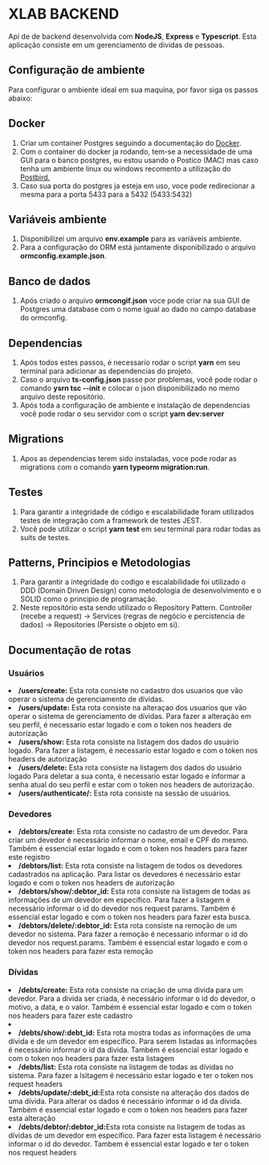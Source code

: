 # XLAB BACKEND
<p>Api de de backend desenvolvida com <strong>NodeJS</strong>, <strong>Express</strong> e <strong>Typescript</strong>. Esta aplicação consiste em um gerenciamento de dividas de pessoas.</p>


## Configuração de ambiente

<p>Para configurar o ambiente ideal em sua maquina, por favor siga os passos abaixo: </p>

<div>
<h2> Docker </h2>
<ol>
  <li>Criar um container Postgres seguindo a documentação do <a href="https://hub.docker.com/_/postgres">Docker</a>.</li>
  <li>Com o container do docker ja rodando, tem-se a necessidade de uma GUI para o banco postgres, eu estou usando o Postico (MAC) mas caso tenha um ambiente linux ou windows recomento a utilização do <a href="https://electronjs.org/apps/postbird">Postbird.</a></li>
  <li>Caso sua porta do postgres ja esteja em uso, voce pode redirecionar a mesma para a porta 5433 para a 5432 (5433:5432)</li>
<ol>
</div>

<div>
<h2> Variáveis ambiente </h2>
<ol>
  <li>Disponibilizei um arquivo <strong>env.example</strong> para as variáveis ambiente.</li>
  <li>Para a configuração do ORM está juntamente disponibilizado o arquivo <strong>ormconfig.example.json</strong>.</li>
<ol>
</div>
  
<div>
<h2> Banco de dados </h2>
<ol>
  <li>Após criado o arquivo <strong>ormcongif.json</strong> voce pode criar na sua GUI de Postgres uma database com o nome igual ao dado no campo database do ormconfig.</li>
<ol>
</div>

<div>
<h2> Dependencias </h2>
<ol>
  <li>Após todos estes passos, é necessario rodar o script <strong>yarn</strong> em seu terminal para adicionar as dependencias do projeto.</li>
  <li>Caso o arquivo <strong>ts-config.json</strong> passe por problemas, você pode rodar o comando <strong>ysrn tsc --init</strong> e colocar o json disponibilizado no memo arquivo deste repositório.</li>
  <li>Após toda a configuração de ambiente e instalação de dependencias você pode rodar o seu servidor com o script <strong>yarn dev:server</strong></li>
<ol>
</div>
  
<div>
<h2> Migrations </h2>
<ol>
  <li>Apos as dependencias terem sido instaladas, voce pode rodar as migrations com o comando <strong>yarn typeorm migration:run</strong>.</li>
<ol>
</div>

<div>
<h2> Testes </h2>
<ol>
  <li>Para garantir a integridade de código e escalabilidade foram utilizados testes de integração com a framework de testes JEST.</li>
  <li>Você pode utilizar o script <strong>yarn test</strong> em seu terminal para rodar todas as suits de testes.</li>
<ol>
</div>

<div>
<h2> Patterns, Principios e Metodologias </h2>
<ol>
  <li>Para garantir a integridade do codigo e escalabilidade foi utilizado o DDD (Domain Driven Design) como metodologia de desenvolvimento e o SOLID como o principio de programação.</li>
  <li>Neste repositório esta sendo utilizado o Repository Pattern.  Controller (recebe a request) -> Services (regras de negócio e percistencia de dados) -> Repositories (Persiste o objeto em si).</li>
<ol>
</div>

<div>
<h2> Documentação de rotas </h2>
<div>
  <h3>Usuários</h3>
  <li><strong>/users/create:</strong> Esta rota consiste no cadastro dos usuarios que vão operar o sistema de gerenciamento de dívidas.</li>
  <li><strong>/users/update:</strong> Esta rota consiste na alteraçao dos usuarios que vão operar o sistema de gerenciamento de dívidas. Para fazer a alteração em seu perfil, é necessario estar logado e com o token nos headers de autorização</li>
  <li><strong>/users/show:</strong> Esta rota consiste na listagem dos dados do usuário logado. Para fazer a listagem, é necessario estar logado e com o token nos headers de autorização</li>
  <li><strong>/users/delete:</strong> Esta rota consiste na listagem dos dados do usuário logado Para deletar a sua conta, é necessario estar logado e informar a senha atual do seu perfil e estar com o token nos headers de autorização.</li>
  <li><strong>/users/authenticate/:</strong> Esta rota consiste na sessão de usuários.</li>
</div>

<div>
  <h3>Devedores</h3>
  <li><strong>/debtors/create:</strong> Esta rota consiste no cadastro de um devedor. Para criar um devedor é necessário informar o nome, email e CPF do mesmo. Também é essencial estar logado e com o token nos headers para fazer este registro</li>
  <li><strong>/debtors/list:</strong> Esta rota consiste na listagem de todos os devedores cadastrados na aplicação. Para listar os devedores é necessário estar logado e com o token nos headers de autorização</li>
  <li><strong>/debtors/show/:debtor_id:</strong> Esta rota consiste na listagem de todas as informações de um devedor em específico. Para fazer a listagem é necessário informar o id do devedor nos request params. Também é essencial estar logado e com o token nos headers para fazer esta busca.</li>
  <li><strong>/debtors/delete/:debtor_id:</strong> Esta rota consiste na remoção de um devedor no sistema. Para fazer a remoção é necessario informar o id do devedor nos request.params. Também é essencial estar logado e com o token nos headers para fazer esta remoção</li>
</div>

<div>
  <h3>Dívidas</h3>
  <li><strong>/debts/create:</strong> Esta rota consiste na criação de uma divida para um devedor. Para a divida ser criada, é necessário informar o id do devedor, o motivo, a data, e o valor. Também é essencial estar logado e com o token nos headers para fazer este cadastro<li/>
  <li><strong>/debts/show/:debt_id:</strong> Esta rota mostra todas as informações de uma dívida e de um devedor em específico. Para serem listadas as informações é necessário informar o id da divida. Também é essencial estar logado e com o token nos headers para fazer esta listagem</li>
  <li><strong>/debts/list:</strong> Esta rota consiste na listagem de todas as dívidas no sistema. Para fazer a lsitagem é necessário estar logado e ter o token nos request headers</li>
  <li><strong>/debts/update/:debt_id:</strong>Esta rota consiste na alteração dos dados de uma dívida. Para alterar os dados é necessário informar o id da divida. Também é essencial estar logado e com o token nos headers para fazer esta alteração</li>
  <li><strong>/debts/debtor/:debtor_id:</strong>Esta rota consiste na listagem de todas as dívidas de um devedor em específico. Para fazer esta listagem é necessário informar o id do devedor. Tambem é essencial estar logado e ter o token nos request headers</li>
</div>
</div>

